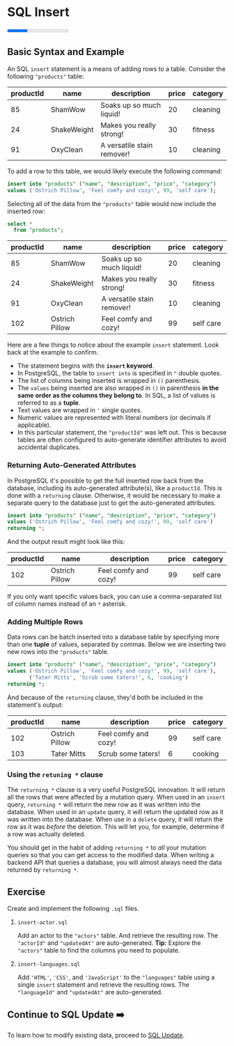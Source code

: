# SQL Insert

<progress value="1" max="3"></progress>

## Basic Syntax and Example

An SQL `insert` statement is a means of adding rows to a table. Consider the following `"products"` table:

| productId | name        | description                | price | category |
| --------- | ----------- | -------------------------- | ----- | -------- |
| 85        | ShamWow     | Soaks up so much liquid!   | 20    | cleaning |
| 24        | ShakeWeight | Makes you really strong!   | 30    | fitness  |
| 91        | OxyClean    | A versatile stain remover! | 10    | cleaning |

To add a row to this table, we would likely execute the following command:

```sql
insert into "products" ("name", "description", "price", "category")
values ('Ostrich Pillow', 'Feel comfy and cozy!', 99, 'self care');
```

Selecting all of the data from the `"products"` table would now include the inserted row:

```sql
select *
  from "products";
```

| productId | name           | description                | price | category  |
| --------- | -------------- | -------------------------- | ----- | --------- |
| 85        | ShamWow        | Soaks up so much liquid!   | 20    | cleaning  |
| 24        | ShakeWeight    | Makes you really strong!   | 30    | fitness   |
| 91        | OxyClean       | A versatile stain remover! | 10    | cleaning  |
| 102       | Ostrich Pillow | Feel comfy and cozy!       | 99    | self care |

Here are a few things to notice about the example `insert` statement. Look back at the example to confirm.

- The statement begins with the **`insert` keyword**.
- In PostgreSQL, the table to `insert into` is specified in `"` double quotes.
- The list of columns being inserted is wrapped in `()` parenthesis.
- The `values` being inserted are also wrapped in `()` in parenthesis **in the same order as the columns they belong to**. In SQL, a list of values is referred to as a **tuple**.
- Text values are wrapped in `'` single quotes.
- Numeric values are represented with literal numbers (or decimals if applicable).
- In this particular statement, the `"productId"` was left out. This is because tables are often configured to auto-generate identifier attributes to avoid accidental duplicates.

### Returning Auto-Generated Attributes

In PostgreSQL it's possible to get the full inserted row back from the database, including its auto-generated attribute(s), like a `productId`. This is done with a `returning` clause. Otherwise, it would be necessary to make a separate query to the database just to get the auto-generated attributes.

```sql
insert into "products" ("name", "description", "price", "category")
values ('Ostrich Pillow', 'Feel comfy and cozy!', 99, 'self care')
returning *;
```

And the output result might look like this:

| productId | name           | description          | price | category  |
| --------- | -------------- | -------------------- | ----- | --------- |
| 102       | Ostrich Pillow | Feel comfy and cozy! | 99    | self care |

If you only want specific values back, you can use a comma-separated list of column names instead of an `*` asterisk.

### Adding Multiple Rows

Data rows can be batch inserted into a database table by specifying more than one **tuple** of values, separated by commas. Below we are inserting two new rows into the `"products"` table.

```sql
insert into "products" ("name", "description", "price", "category")
values ('Ostrich Pillow', 'Feel comfy and cozy!', 99, 'self care'),
       ('Tater Mitts', 'Scrub some taters!', 6, 'cooking')
returning *;
```

And because of the `returning` clause, they'd both be included in the statement's output:

| productId | name           | description          | price | category  |
| --------- | -------------- | -------------------- | ----- | --------- |
| 102       | Ostrich Pillow | Feel comfy and cozy! | 99    | self care |
| 103       | Tater Mitts    | Scrub some taters!   | 6     | cooking   |

### Using the `retuning *` clause

The `returning *` clause is a very useful PostgreSQL innovation. It will return all the rows that were affected by a mutation query. When used in an `insert` query, `returning *` will return the new row as it was written into the database. When used in an `update` query, it will return the updated row as it was written into the database. When use in a `delete` query, it will return the row as it was _before_ the deletion. This will let you, for example, determine if a row was actually deleted.

You should get in the habit of adding `returning *` to _all_ your mutation queries so that you can get access to the modified data. When writing a backend API that queries a database, you will almost always need the data returned by `returning *`.

## Exercise

Create and implement the following `.sql` files.

1. `insert-actor.sql`

   Add an actor to the `"actors"` table. And retrieve the resulting row. The `"actorId"` and `"updatedAt"` are auto-generated.
   **Tip:** Explore the `"actors"` table to find the columns you need to populate.

1. `insert-languages.sql`

   Add `'HTML'`, `'CSS'`, and `'JavaScript'` to the `"languages"` table using a single `insert` statement and retrieve the resulting rows. The `"languageId"` and `"updatedAt"` are auto-generated.

## Continue to SQL Update ➡️

To learn how to modify existing data, proceed to [SQL Update](update.md).
